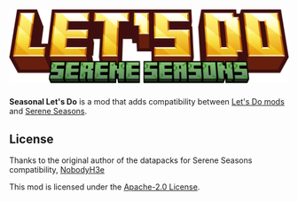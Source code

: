 <h1 align="center">
  <img src=".github/logo.png" alt="let's do serene seasons thumbnail" width="600">
</h1>

**Seasonal Let's Do** is a mod that adds compatibility between [Let's Do mods](https://modrinth.com/mods?q=[Let%27s+Do]) and [Serene Seasons](https://modrinth.com/mod/serene-seasons).

## License

Thanks to the original author of the datapacks for Serene Seasons compatibility, [NobodyH3e](https://modrinth.com/user/NobodyH3re)  

This mod is licensed under the [Apache-2.0 License](LICENSE).